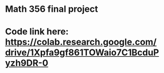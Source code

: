 # Math 356 final project
# Code link here: https://colab.research.google.com/drive/1Xpfa9gf861TOWaio7C1BcduPyzh9DR-0
